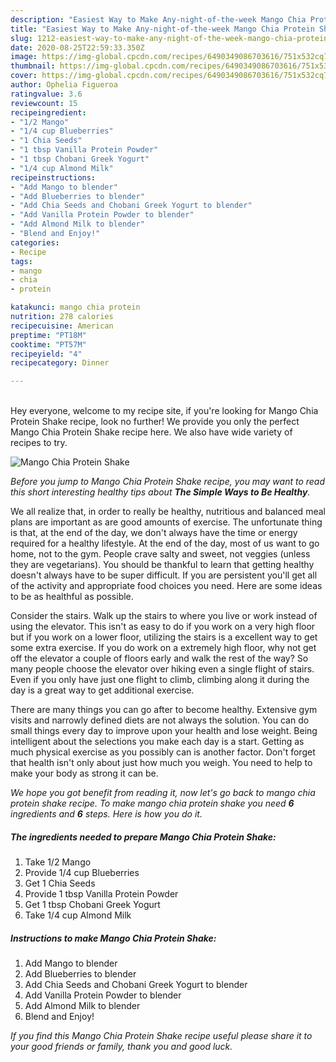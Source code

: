 ```yaml
---
description: "Easiest Way to Make Any-night-of-the-week Mango Chia Protein Shake"
title: "Easiest Way to Make Any-night-of-the-week Mango Chia Protein Shake"
slug: 1212-easiest-way-to-make-any-night-of-the-week-mango-chia-protein-shake
date: 2020-08-25T22:59:33.350Z
image: https://img-global.cpcdn.com/recipes/6490349086703616/751x532cq70/mango-chia-protein-shake-recipe-main-photo.jpg
thumbnail: https://img-global.cpcdn.com/recipes/6490349086703616/751x532cq70/mango-chia-protein-shake-recipe-main-photo.jpg
cover: https://img-global.cpcdn.com/recipes/6490349086703616/751x532cq70/mango-chia-protein-shake-recipe-main-photo.jpg
author: Ophelia Figueroa
ratingvalue: 3.6
reviewcount: 15
recipeingredient:
- "1/2 Mango"
- "1/4 cup Blueberries"
- "1 Chia Seeds"
- "1 tbsp Vanilla Protein Powder"
- "1 tbsp Chobani Greek Yogurt"
- "1/4 cup Almond Milk"
recipeinstructions:
- "Add Mango to blender"
- "Add Blueberries to blender"
- "Add Chia Seeds and Chobani Greek Yogurt to blender"
- "Add Vanilla Protein Powder to blender"
- "Add Almond Milk to blender"
- "Blend and Enjoy!"
categories:
- Recipe
tags:
- mango
- chia
- protein

katakunci: mango chia protein 
nutrition: 278 calories
recipecuisine: American
preptime: "PT18M"
cooktime: "PT57M"
recipeyield: "4"
recipecategory: Dinner

---
```

<br>
Hey everyone, welcome to my recipe site, if you're looking for Mango Chia Protein Shake recipe, look no further! We provide you only the perfect Mango Chia Protein Shake recipe here. We also have wide variety of recipes to try.
<br>


![Mango Chia Protein Shake](https://img-global.cpcdn.com/recipes/6490349086703616/751x532cq70/mango-chia-protein-shake-recipe-main-photo.jpg)

<i>Before you jump to Mango Chia Protein Shake recipe, you may want to read this short interesting healthy tips about <strong>The Simple Ways to Be Healthy</strong>.</i>

We all realize that, in order to really be healthy, nutritious and balanced meal plans are important as are good amounts of exercise. The unfortunate thing is that, at the end of the day, we don't always have the time or energy required for a healthy lifestyle. At the end of the day, most of us want to go home, not to the gym. People crave salty and sweet, not veggies (unless they are vegetarians). You should be thankful to learn that getting healthy doesn't always have to be super difficult. If you are persistent you'll get all of the activity and appropriate food choices you need. Here are some ideas to be as healthful as possible.

Consider the stairs. Walk up the stairs to where you live or work instead of using the elevator. This isn't as easy to do if you work on a very high floor but if you work on a lower floor, utilizing the stairs is a excellent way to get some extra exercise. If you do work on a extremely high floor, why not get off the elevator a couple of floors early and walk the rest of the way? So many people choose the elevator over hiking even a single flight of stairs. Even if you only have just one flight to climb, climbing along it during the day is a great way to get additional exercise. 

There are many things you can go after to become healthy. Extensive gym visits and narrowly defined diets are not always the solution. You can do small things every day to improve upon your health and lose weight. Being intelligent about the selections you make each day is a start. Getting as much physical exercise as you possibly can is another factor. Don't forget that health isn't only about just how much you weigh. You need to help to make your body as strong it can be. 


<i>We hope you got benefit from reading it, now let's go back to mango chia protein shake recipe. To make mango chia protein shake you need <strong>6</strong> ingredients and <strong>6</strong> steps. Here is how you do it.
</i>

##### The ingredients needed to prepare Mango Chia Protein Shake:

1. Take 1/2 Mango
1. Provide 1/4 cup Blueberries
1. Get 1 Chia Seeds
1. Provide 1 tbsp Vanilla Protein Powder
1. Get 1 tbsp Chobani Greek Yogurt
1. Take 1/4 cup Almond Milk


##### Instructions to make Mango Chia Protein Shake:

1. Add Mango to blender
1. Add Blueberries to blender
1. Add Chia Seeds and Chobani Greek Yogurt to blender
1. Add Vanilla Protein Powder to blender
1. Add Almond Milk to blender
1. Blend and Enjoy!


<i>If you find this Mango Chia Protein Shake recipe useful please share it to your good friends or family, thank you and good luck.</i>

